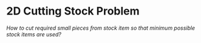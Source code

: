 # 2D Cutting Stock Problem
_How to cut required small pieces  from stock item so that minimum possible stock items are used?_
